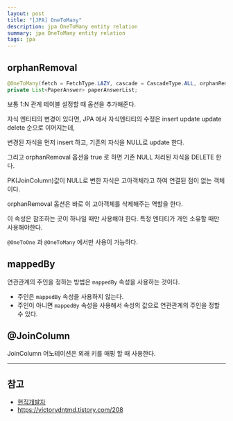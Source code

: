 ```yaml
---
layout: post
title: "[JPA] OneToMany"
description: jpa OneToMany entity relation
summary: jpa OneToMany entity relation
tags: jpa
---
```


## orphanRemoval

```java
@OneToMany(fetch = FetchType.LAZY, cascade = CascadeType.ALL, orphanRemoval = true, mappedBy = "paper")
private List<PaperAnswer> paperAnswerList;
```

보통 1:N 관계 테이블 설정할 때 옵션을 추가해준다.

자식 엔티티의 변경이 있다면, JPA 에서 자식엔티티의 수정은 insert update update delete 순으로 이어지는데,

변경된 자식을 먼저 insert 하고, 기존의 자식을 NULL로 update 한다.

그리고 orphanRemoval 옵션을 true 로 하면 기존 NULL 처리된 자식을 DELETE 한다.

PK(JoinColumn)값이 NULL로 변한 자식은 고아객체라고 하여 연결된 점이 없는 객체이다. 

orphanRemoval 옵션은 바로 이 고아객체를 삭제해주는 역할을 한다.

이 속성은 참조하는 곳이 하나일 때만 사용해야 한다. 특정 엔티티가 개인 소유할 때만 사용해야한다. 

`@OneToOne` 과 `@OneToMany` 에서만 사용이 가능하다.


## mappedBy

연관관계의 주인을 정하는 방법은 `mappedBy` 속성을 사용하는 것이다.

-  주인은 `mappedBy` 속성을 사용하지 않는다.
-  주인이 아니면 `mappedBy` 속성을 사용해서 속성의 값으로 연관관계의 주인을 정할 수 있다.


## @JoinColumn 

JoinColumn 어노테이션은 외래 키를 매핑 할 때 사용한다. 



---

## 참고

- [현직개발자](https://dev-elop.tistory.com/entry/JPA-orphanRemoval-용도)
- https://victorydntmd.tistory.com/208